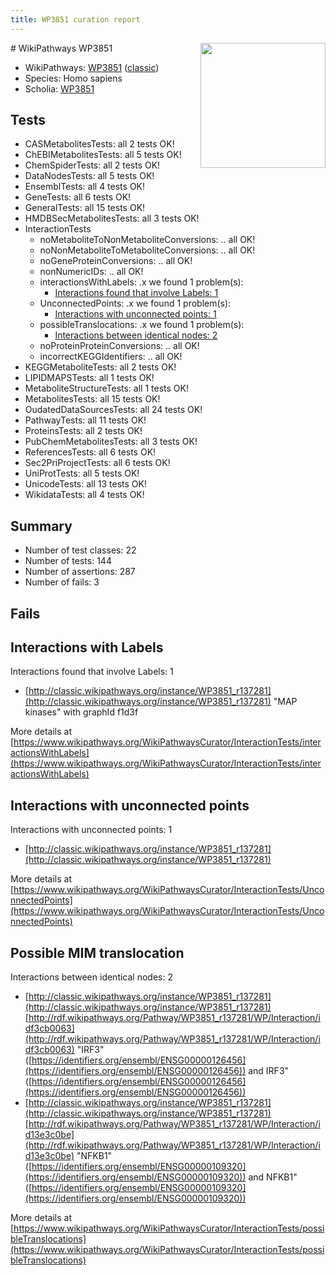 ```yaml
---
title: WP3851 curation report
---
```


<img style="float: right; width: 200px" src="https://upload.wikimedia.org/wikipedia/commons/thumb/8/83/Wplogo_with_text_500.png/640px-Wplogo_with_text_500.png" />
# WikiPathways WP3851

* WikiPathways: [WP3851](https://wikipathways.org/pathways/WP3851) ([classic](https://classic.wikipathways.org/instance/WP3851))
* Species: Homo sapiens
* Scholia: [WP3851](https://scholia.toolforge.org/wikipathways/WP3851)
## Tests
* CASMetabolitesTests: all 2 tests OK!
* ChEBIMetabolitesTests: all 5 tests OK!
* ChemSpiderTests: all 2 tests OK!
* DataNodesTests: all 5 tests OK!
* EnsemblTests: all 4 tests OK!
* GeneTests: all 6 tests OK!
* GeneralTests: all 15 tests OK!
* HMDBSecMetabolitesTests: all 3 tests OK!
* InteractionTests
    * noMetaboliteToNonMetaboliteConversions: .. all OK!
    * noNonMetaboliteToMetaboliteConversions: .. all OK!
    * noGeneProteinConversions: .. all OK!
    * nonNumericIDs: .. all OK!
    * interactionsWithLabels: .x we found 1 problem(s):
        * [Interactions found that involve Labels: 1](#630d2678)
    * UnconnectedPoints: .x we found 1 problem(s):
        * [Interactions with unconnected points: 1](#35a61ad9)
    * possibleTranslocations: .x we found 1 problem(s):
        * [Interactions between identical nodes: 2](#1c118207)
    * noProteinProteinConversions: .. all OK!
    * incorrectKEGGIdentifiers: .. all OK!
* KEGGMetaboliteTests: all 2 tests OK!
* LIPIDMAPSTests: all 1 tests OK!
* MetaboliteStructureTests: all 1 tests OK!
* MetabolitesTests: all 15 tests OK!
* OudatedDataSourcesTests: all 24 tests OK!
* PathwayTests: all 11 tests OK!
* ProteinsTests: all 2 tests OK!
* PubChemMetabolitesTests: all 3 tests OK!
* ReferencesTests: all 6 tests OK!
* Sec2PriProjectTests: all 6 tests OK!
* UniProtTests: all 5 tests OK!
* UnicodeTests: all 13 tests OK!
* WikidataTests: all 4 tests OK!


## Summary

* Number of test classes: 22
* Number of tests: 144
* Number of assertions: 287
* Number of fails: 3

## Fails

<a name="630d2678" />

## Interactions with Labels

Interactions found that involve Labels: 1

* [http://classic.wikipathways.org/instance/WP3851_r137281](http://classic.wikipathways.org/instance/WP3851_r137281) "MAP kinases" with graphId f1d3f


More details at [https://www.wikipathways.org/WikiPathwaysCurator/InteractionTests/interactionsWithLabels](https://www.wikipathways.org/WikiPathwaysCurator/InteractionTests/interactionsWithLabels)

<a name="35a61ad9" />

## Interactions with unconnected points

Interactions with unconnected points: 1

* [http://classic.wikipathways.org/instance/WP3851_r137281](http://classic.wikipathways.org/instance/WP3851_r137281)


More details at [https://www.wikipathways.org/WikiPathwaysCurator/InteractionTests/UnconnectedPoints](https://www.wikipathways.org/WikiPathwaysCurator/InteractionTests/UnconnectedPoints)

<a name="1c118207" />

## Possible MIM translocation

Interactions between identical nodes: 2

* [http://classic.wikipathways.org/instance/WP3851_r137281](http://classic.wikipathways.org/instance/WP3851_r137281) [http://rdf.wikipathways.org/Pathway/WP3851_r137281/WP/Interaction/idf3cb0063](http://rdf.wikipathways.org/Pathway/WP3851_r137281/WP/Interaction/idf3cb0063) "IRF3" ([https://identifiers.org/ensembl/ENSG00000126456](https://identifiers.org/ensembl/ENSG00000126456)) and 
IRF3" ([https://identifiers.org/ensembl/ENSG00000126456](https://identifiers.org/ensembl/ENSG00000126456))
* [http://classic.wikipathways.org/instance/WP3851_r137281](http://classic.wikipathways.org/instance/WP3851_r137281) [http://rdf.wikipathways.org/Pathway/WP3851_r137281/WP/Interaction/id13e3c0be](http://rdf.wikipathways.org/Pathway/WP3851_r137281/WP/Interaction/id13e3c0be) "NFKB1" ([https://identifiers.org/ensembl/ENSG00000109320](https://identifiers.org/ensembl/ENSG00000109320)) and 
NFKB1" ([https://identifiers.org/ensembl/ENSG00000109320](https://identifiers.org/ensembl/ENSG00000109320))


More details at [https://www.wikipathways.org/WikiPathwaysCurator/InteractionTests/possibleTranslocations](https://www.wikipathways.org/WikiPathwaysCurator/InteractionTests/possibleTranslocations)


